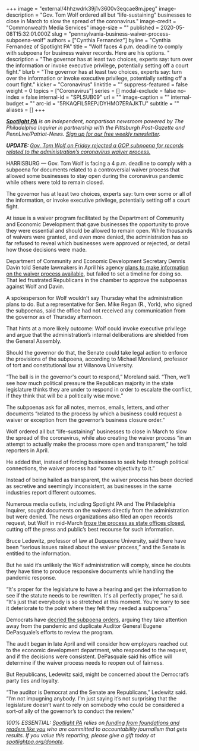 +++
image = "external/4hhzwdrk39j1v3600v3eqcae8m.jpeg"
image-description = "Gov. Tom Wolf ordered all but “life-sustaining” businesses to close in March to slow the spread of the coronavirus."
image-credit = "Commonwealth Media Services"
image-size = ""
published = 2020-05-08T15:32:01.000Z
slug = "pennsylvania-business-waiver-process-subpoena-wolf"
authors = ["Cynthia Fernandez"]
byline = "Cynthia Fernandez of Spotlight PA"
title = "Wolf faces 4 p.m. deadline to comply with subpoena for business waiver records. Here are his options.  "
description = "The governor has at least two choices, experts say: turn over the information or invoke executive privilege, potentially setting off a court fight."
blurb = "The governor has at least two choices, experts say: turn over the information or invoke executive privilege, potentially setting off a court fight."
kicker = "Coronavirus"
linktitle = ""
suppress-featured = false
weight = 0
topics = ["Coronavirus"]
series = []
modal-exclude = false
no-index = false
internal-id = "SPLSUB09"
url = ""
image-caption = ""
internal-budget = ""
arc-id = "5RKAQFIL5REPJDYHMO7ERAJKTU"
subtitle = ""
aliases = []
+++

<a href="https://lesspage.com/"><i><b>Spotlight PA</b></i></a><i> is an independent, nonpartisan newsroom powered by The Philadelphia Inquirer in partnership with the Pittsburgh Post-Gazette and PennLive/Patriot-News. </i><a href="https://lesspage.com/newsletters"><i>Sign up for our free weekly newsletter</i></a><i>.</i>

<i><b>UPDATE: </b></i><a href="https://lesspage.com/news/2020/05/pennsylvania-waivers-businesses-tom-wolf-list-released/" target=_blank><i>Gov. Tom Wolf on Friday rejected a GOP subpoena for records related to the administration’s coronavirus waiver process.</i></a>

HARRISBURG — Gov. Tom Wolf is facing a 4 p.m. deadline to comply with a subpoena for documents related to a controversial waiver process that allowed some businesses to stay open during the coronavirus pandemic while others were told to remain closed.

The governor has at least two choices, experts say: turn over some or all of the information, or invoke executive privilege, potentially setting off a court fight.

At issue is a waiver program facilitated by the Department of Community and Economic Development that gave businesses the opportunity to prove they were essential and should be allowed to remain open. While thousands of waivers were granted, and even more denied, the administration has so far refused to reveal which businesses were approved or rejected, or detail how those decisions were made.

Department of Community and Economic Development Secretary Dennis Davin told Senate lawmakers in April his agency <a href="https://lesspage.com/news/2020/04/business-waiver-list-pennsylvania-coronavirus-tom-wolf/">plans to make information on the waiver process available</a>, but failed to set a timeline for doing so. That led frustrated Republicans in the chamber to approve the subpoenas against Wolf and Davin.

A spokesperson for Wolf wouldn’t say Thursday what the administration plans to do. But a representative for Sen. Mike Regan (R., York), who signed the subpoenas, said the office had not received any communication from the governor as of Thursday afternoon.

That hints at a more likely outcome: Wolf could invoke executive privilege and argue that the administration’s internal deliberations are shielded from the General Assembly.

<script src="https://lesspage.com/embed.js" async></script><div data-spl-embed-version="1" data-spl-src="https://lesspage.com/embeds/donate/"></div>


Should the governor do that, the Senate could take legal action to enforce the provisions of the subpoena, according to Michael Moreland, professor of tort and constitutional law at Villanova University.

“The ball is in the governor's court to respond,” Moreland said. “Then, we’ll see how much political pressure the Republican majority in the state legislature thinks they are under to respond in order to escalate the conflict, if they think that will be a politically wise move.”

The subpoenas ask for all notes, memos, emails, letters, and other documents “related to the process by which a business could request a waiver or exception from the governor’s business closure order.”

Wolf ordered all but “life-sustaining” businesses to close in March to slow the spread of the coronavirus, while also creating the waiver process “in an attempt to actually make the process more open and transparent,” he told reporters in April.

He added that, instead of forcing businesses to seek help through political connections, the waiver process had “some objectivity to it.”

Instead of being hailed as transparent, the waiver process has been decried as secretive and seemingly inconsistent, as businesses in the same industries report different outcomes.

Numerous media outlets, including Spotlight PA and The Philadelphia Inquirer, sought documents on the waivers directly from the administration but were denied. The news organizations also filed an open records request, but Wolf in mid-March <a href="https://lesspage.com/news/2020/05/pennsylvania-coronavirus-public-records-transparency-waivers-tom-wolf/" target=_blank>froze the process as state offices closed</a>, cutting off the press and public’s best recourse for such information.

Bruce Ledewitz, professor of law at Duquesne University, said there have been “serious issues raised about the waiver process,” and the Senate is entitled to the information.

But he said it’s unlikely the Wolf administration will comply, since he doubts they have time to produce responsive documents while handling the pandemic response.

“It's proper for the legislature to have a hearing and get the information to see if the statute needs to be rewritten. It's all perfectly proper,” he said. “It's just that everybody is so stretched at this moment. You're sorry to see it deteriorate to the point where they felt they needed a subpoena.”

<script src="https://lesspage.com/embed.js" async></script><div data-spl-embed-version="1" data-spl-src="https://lesspage.com/embeds/newsletter/"></div>


Democrats have <a href="https://www.pasenate.com/senator-collett-issues-statement-in-support-of-pa-auditor-generals-review-of-and-critical-of-efforts-to-subpoena-wolf-administration-officials-regarding-flawed-dced-waiver-program-during-heal/">decried the subpoena orders</a>, arguing they take attention away from the pandemic and duplicate Auditor General Eugene DePasquale’s efforts to review the program.

The audit began in late April and will consider how employers reached out to the economic development department, who responded to the request, and if the decisions were consistent. DePasquale said his office will determine if the waiver process needs to reopen out of fairness.

But Republicans, Ledewitz said, might be concerned about the Democrat’s party ties and loyalty.

“The auditor is Democrat and the Senate are Republicans,” Ledewitz said. “I’m not impugning anybody. I’m just saying it’s not surprising that the legislature doesn’t want to rely on somebody who could be considered a sort-of ally of the governor’s to conduct the review.”

<i>100% ESSENTIAL: </i><a href="https://lesspage.com/"><i>Spotlight PA</i></a><i> relies on</i><a href="https://lesspage.com/support"><i> funding from foundations and readers like you</i></a><i> who are committed to accountability journalism that gets results. If you value this reporting, please give a gift today at </i><a href="https://lesspage.com/donate"><i>spotlightpa.org/donate</i></a><i>.</i>

<script src="https://lesspage.com/embed.js" async></script><div data-spl-embed-version="1" data-spl-src="https://lesspage.com/embeds/tips/?tip_text=Do%20you%20have%20a%20tip%20about%20%3Cb%3Ehow%20Pa.'s%20government%20is%20responding%20to%20the%20coronavirus%3C%2Fb%3E%3F%20Tell%20us."></div>

